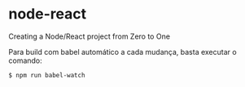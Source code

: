 # node-react
Creating a Node/React project from Zero to One

Para build com babel automático a cada mudança, basta executar o comando:

```
$ npm run babel-watch
```
